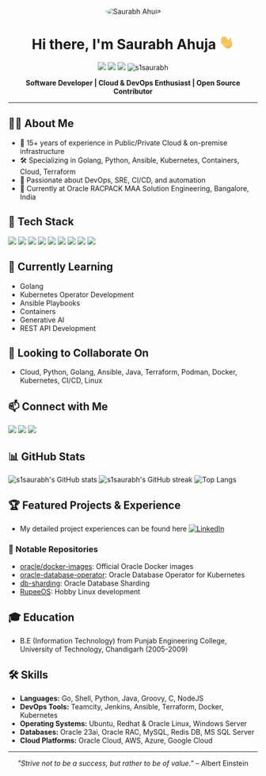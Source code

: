 
<p align="center">
  <img src="SaurabhAhuja.jpg" width="120" height="120" style="border-radius:50%" alt="Saurabh Ahuja"/>
</p>

<h1 align="center">Hi there, I'm Saurabh Ahuja <img src="https://raw.githubusercontent.com/ABSphreak/ABSphreak/master/gifs/Hi.gif" width="30px"></h1>

<p align="center">
  <a href="https://github.com/s1saurabh"><img src="https://img.shields.io/github/followers/s1saurabh?label=Follow&style=social"/></a>
  <a href="https://linkedin.com/in/s1saurabh"><img src="https://img.shields.io/badge/-LinkedIn-blue?style=flat&logo=linkedin&logoColor=white"/></a>
  <a href="mailto:s101saurabh@gmail.com"><img src="https://img.shields.io/badge/-Email-red?style=flat&logo=gmail&logoColor=white"/></a>
  <img src="https://komarev.com/ghpvc/?username=s1saurabh&label=Profile%20views&color=0e75b6&style=flat" alt="s1saurabh"/>
</p>

<p align="center">
<b>Software Developer | Cloud & DevOps Enthusiast | Open Source Contributor</b>
</p>

---


## 👨‍💻 About Me
- 💼 15+ years of experience in Public/Private Cloud & on-premise infrastructure
- 🛠️ Specializing in Golang, Python, Ansible, Kubernetes, Containers, Cloud, Terraform
- 🚀 Passionate about DevOps, SRE, CI/CD, and automation
- 🏢 Currently at Oracle RACPACK MAA Solution Engineering, Bangalore, India


## 🚀 Tech Stack
<p align="left">
  <img src="https://img.shields.io/badge/-Golang-00ADD8?style=flat&logo=go&logoColor=white"/>
  <img src="https://img.shields.io/badge/-Python-3776AB?style=flat&logo=python&logoColor=white"/>
  <img src="https://img.shields.io/badge/-Ansible-EE0000?style=flat&logo=ansible&logoColor=white"/>
  <img src="https://img.shields.io/badge/-Kubernetes-326CE5?style=flat&logo=kubernetes&logoColor=white"/>
  <img src="https://img.shields.io/badge/-Docker-2496ED?style=flat&logo=docker&logoColor=white"/>
  <img src="https://img.shields.io/badge/-Terraform-7B42BC?style=flat&logo=terraform&logoColor=white"/>
  <img src="https://img.shields.io/badge/-AWS-232F3E?style=flat&logo=amazon-aws&logoColor=white"/>
  <img src="https://img.shields.io/badge/-OracleCloud-F80000?style=flat&logo=oracle&logoColor=white"/>
  <img src="https://img.shields.io/badge/-Linux-FCC624?style=flat&logo=linux&logoColor=black"/>
</p>

## 🌱 Currently Learning
- Golang
- Kubernetes Operator Development
- Ansible Playbooks
- Containers
- Generative AI
- REST API Development


## 🤝 Looking to Collaborate On
- Cloud, Python, Golang, Ansible, Java, Terraform, Podman, Docker, Kubernetes, CI/CD, Linux


## 📫 Connect with Me
<p>
  <a href="mailto:s101saurabh@gmail.com"><img src="https://img.shields.io/badge/-Email-red?style=flat&logo=gmail&logoColor=white"/></a>
  <a href="https://linkedin.com/in/s1saurabh"><img src="https://img.shields.io/badge/-LinkedIn-blue?style=flat&logo=linkedin&logoColor=white"/></a>
  <a href="https://github.com/s1saurabh"><img src="https://img.shields.io/badge/-GitHub-black?style=flat&logo=github&logoColor=white"/></a>
</p>


## 📊 GitHub Stats
<p align="left">
  <img src="https://github-readme-stats.vercel.app/api?username=s1saurabh&show_icons=true&theme=radical" alt="s1saurabh's GitHub stats"/>
  <img src="https://github-readme-streak-stats.herokuapp.com/?user=s1saurabh&theme=radical" alt="s1saurabh's GitHub streak"/>
  <img src="https://github-readme-stats.vercel.app/api/top-langs/?username=s1saurabh&layout=compact&theme=radical" alt="Top Langs"/>
</p>


## 🏆 Featured Projects & Experience
- My detailed project experiences can be found here [![LinkedIn](https://img.shields.io/badge/-s1saurabh-blue?style=flat&logo=Linkedin&logoColor=white&link=https://linkedin.com/in/s1saurabh)](https://linkedin.com/in/s1saurabh)

### 📂 Notable Repositories
- [oracle/docker-images](https://github.com/oracle/docker-images): Official Oracle Docker images
- [oracle-database-operator](https://github.com/oracle/oracle-database-operator): Oracle Database Operator for Kubernetes
- [db-sharding](https://github.com/oracle/db-sharding): Oracle Database Sharding
- [RupeeOS](https://github.com/RupeeOS/rupeeos-iso/tree/main): Hobby Linux development


## 🎓 Education
- B.E (Information Technology) from Punjab Engineering College, University of Technology, Chandigarh (2005-2009)


## 🛠️ Skills
- **Languages:** Go, Shell, Python, Java, Groovy, C, NodeJS
- **DevOps Tools:** Teamcity, Jenkins, Ansible, Terraform, Docker, Kubernetes
- **Operating Systems:** Ubuntu, Redhat & Oracle Linux, Windows Server
- **Databases:** Oracle 23ai, Oracle RAC, MySQL, Redis DB, MS SQL Server
- **Cloud Platforms:** Oracle Cloud, AWS, Azure, Google Cloud


---

<p align="center">
  <i>"Strive not to be a success, but rather to be of value."</i> – Albert Einstein
</p>


